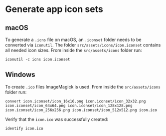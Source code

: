 # Generate app icon sets

## macOS

To generate a `.icns` file on macOS, an `.iconset` folder needs to be converted via `iconutil`. The
folder `src/assets/icons/icon.iconset` contains all needed icon sizes. From inside the `src/assets/icons` folder run:

```shell
iconutil -c icns icon.iconset
```

## Windows

To create `.ico` files ImageMagick is used. From inside the `src/assets/icons` folder run:

```shell
convert icon.iconset/icon_16x16.png icon.iconset/icon_32x32.png icon.iconset/icon_64x64.png icon.iconset/icon_128x128.png icon.iconset/icon_256x256.png icon.iconset/icon_512x512.png icon.ico
```

Verify that the `icon.ico` was successfully created:

```shell
identify icon.ico
```
